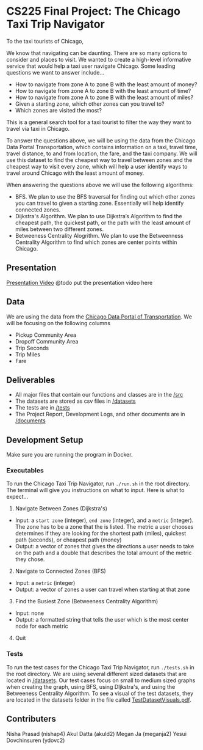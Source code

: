 # CS225 Final Project: The Chicago Taxi Trip Navigator
To the taxi tourists of Chicago,

We know that navigating can be daunting.  There are so many options to consider and places to visit.  We wanted to create a high-level informative service that would help a taxi user navigate Chicago.  Some leading questions we want to answer include…
- How to navigate from zone A to zone B with the least amount of money?
- How to navigate from zone A to zone B with the least amount of time?
- How to navigate from zone A to zone B with the least amount of miles?
- Given a starting zone, which other zones can you travel to?
- Which zones are visited the most?

This is a general search tool for a taxi tourist to filter the way they want to travel via taxi in Chicago.

To answer the questions above, we will be using the data from the Chicago Data Portal Transportation, which contains information on a taxi, travel time, travel distance, to and from location, the fare, and the taxi company.  We will use this dataset to find the cheapest way to travel between zones and the cheapest way to visit every zone, which will help a user identify ways to travel around Chicago with the least amount of money.

When answering the questions above we will use the following algorithms: 
- BFS.  We plan to use the BFS traversal for finding out which other zones you can travel to given a starting zone.  Essentially will help identify connected zones.
- Dijkstra's Algorithm.  We plan to use Dijkstra’s Algorithm to find the cheapest path, the quickest path, or the path with the least amount of miles between two different zones.
- Betweeness Centrality Alogrithm. We plan to use the Betweenness Centrality Algorithm to find which zones are center points within Chicago.

## Presentation
[Presentation Video]()
@todo put the presentation video here

## Data
We are using the data from the [Chicago Data Portal of Transportation](https://data.cityofchicago.org/Transportation/Taxi-Trips/wrvz-psew/data).  We will be focusing on the following columns
- Pickup Community Area
- Dropoff Community Area
- Trip Seconds
- Trip Miles
- Fare

## Deliverables
- All major files that contain our functions and classes are in the [/src](https://github.com/akuld2/cs225finalproject/src)
- The datasets are stored as csv files in [/datasets](https://github.com/akuld2/cs225finalproject/tree/main/datasets)
- The tests are in [/tests](https://github.com/akuld2/cs225finalproject/tree/main/tests)
- The Project Report, Development Logs, and other documents are in [/documents](https://github.com/akuld2/cs225finalproject/tree/main/documents)


## Development Setup
Make sure you are running the program in Docker.

### Executables
To run the Chicago Taxi Trip Navigator, run `./run.sh` in the root directory.  The terminal will give you instructions on what to input.  Here is what to expect...
1. Navigate Between Zones (Dijkstra's) 
  - Input: a `start zone` (integer), `end zone` (integer), and a `metric` (integer).  The zone has to be a zone that the is listed.  The metric a user chooses determines if they are looking for the shortest path (miles), quickest path (seconds), or cheapest path (money)
  - Output: a vector of zones that gives the directions a user needs to take on the path and a double that describes the total amount of the metric they chose. 
2. Navigate to Connected Zones (BFS)
  - Input: a `metric` (integer)
  - Output: a vector of zones a user can travel when starting at that zone
3. Find the Busiest Zone (Betweeness Centrality Algorithm)
  - Input: none
  - Output: a formatted string that tells the user which is the most center node for each metric
4. Quit 

### Tests
To run the test cases for the Chicago Taxi Trip Navigator, run `./tests.sh` in the root directory.  We are using several different sized datasets that are located in [/datasets](https://github.com/akuld2/cs225finalproject/tree/main/datasets).  Our test cases focus on small to medium sized graphs when creating the graph, using BFS, using DIjkstra's, and using the Betweeness Centrality Algorithm.  To see a visual of the test datasets, they are located in the datasets folder in the file called [TestDatasetVisuals.pdf](https://github.com/akuld2/cs225finalproject/blob/megan-ja-patch-1/datasets/TestDatasetsVisuals.pdf).

## Contributers
Nisha Prasad (nishap4)
Akul Datta (akuld2)
Megan Ja (meganja2)
Yesui Dovchinsuren (ydovc2)

